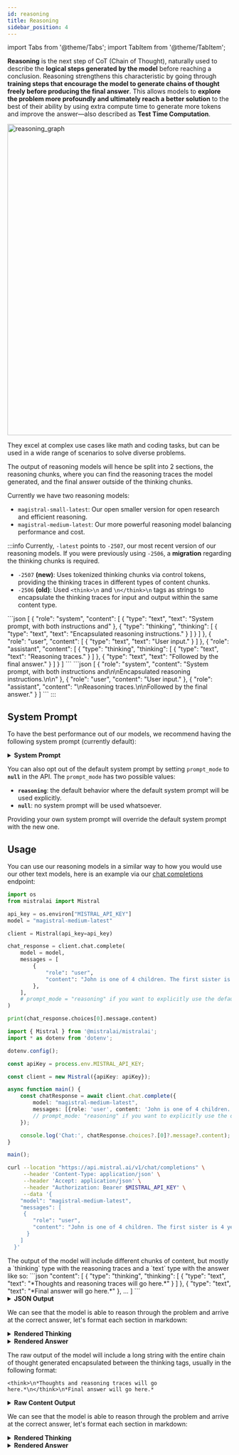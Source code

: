 ```yaml
---
id: reasoning
title: Reasoning
sidebar_position: 4
---
```

import Tabs from '@theme/Tabs';
import TabItem from '@theme/TabItem';

**Reasoning** is the next step of CoT (Chain of Thought), naturally used to describe the **logical steps generated by the model** before reaching a conclusion. Reasoning strengthens this characteristic by going through **training steps that encourage the model to generate chains of thought freely before producing the final answer**. This allows models to **explore the problem more profoundly and ultimately reach a better solution** to the best of their ability by using extra compute time to generate more tokens and improve the answer—also described as **Test Time Computation**.

<div style={{ textAlign: 'center' }}>
  <img
    src="/img/reasoning_graph.png"
    alt="reasoning_graph"
    width="700"
    style={{ borderRadius: '15px' }}
  />
</div>

They excel at complex use cases like math and coding tasks, but can be used in a wide range of scenarios to solve diverse problems.

The output of reasoning models will hence be split into 2 sections, the reasoning chunks, where you can find the reasoning traces the model generated, and the final answer outside of the thinking chunks.

Currently we have two reasoning models:
- `magistral-small-latest`: Our open smaller version for open research and efficient reasoning.
- `magistral-medium-latest`: Our more powerful reasoning model balancing performance and cost.

:::info
Currently, `-latest` points to `-2507`, our most recent version of our reasoning models. If you were previously using `-2506`, a **migration** regarding the thinking chunks is required.
- `-2507` **(new)**: Uses tokenized thinking chunks via control tokens, providing the thinking traces in different types of content chunks.
- `-2506` **(old)**: Used `<think>\n` and `\n</think>\n` tags as strings to encapsulate the thinking traces for input and output within the same content type.  
<Tabs groupId="version">
  <TabItem value="2507" label="2507 (new)" default>
```json
[
  {
    "role": "system",
    "content": [
      {
        "type": "text",
        "text": "System prompt, with both instructions and"
      },
      {
        "type": "thinking",
        "thinking": [
          {
            "type": "text",
            "text": "Encapsulated reasoning instructions."
          }
        ]
      }
    ]
  },
  {
    "role": "user",
    "content": [
      {
        "type": "text",
        "text": "User input."
      }
    ]
  },
  {
    "role": "assistant",
    "content": [
      {
        "type": "thinking",
        "thinking": [
          {
            "type": "text",
            "text": "Reasoning traces."
          }
        ]
      },
      {
        "type": "text",
        "text": "Followed by the final answer."
      }
    ]
  }
]
```
  </TabItem>
  <TabItem value="2506" label="2506 (old)">
```json
[
  {
    "role": "system",
    "content": "System prompt, with both instructions and\n<think>\nEncapsulated reasoning instructions.\n</think>\n"
  },
  {
    "role": "user",
    "content": "User input."
  },
  {
    "role": "assistant",
    "content": "<think>\nReasoning traces.\n</think>\nFollowed by the final answer."
  }
]
```
  </TabItem>
</Tabs>
:::

## System Prompt
To have the best performance out of our models, we recommend having the following system prompt (currently default):

<details>
<summary><b>System Prompt</b></summary>

<Tabs groupId="version">
  <TabItem value="2507" label="2507 (new)" default>
```json
{
  "role": "system",
  "content": [
    {
      "type": "text",
      "text": "First draft your thinking process (inner monologue) until you arrive at a response. Format your response using Markdown, and use LaTeX for any mathematical equations. Write both your thoughts and the response in the same language as the input.\n\nYour thinking process must follow the template below:"
    },
    {
      "type": "thinking",
      "thinking": [
        {
          "type": "text",
          "text": "Your thoughts or/and draft, like working through an exercise on scratch paper. Be as casual and as long as you want until you are confident to generate the response to the user."
        }
      ]
    },
    {
      "type": "text",
      "text": "Here, provide a self-contained response."
    }
  ]
}
```
  </TabItem>
  <TabItem value="2506" label="2506 (old)">
```json
{
  "role": "system",
  "content": "A user will ask you to solve a task. You should first draft your thinking process (inner monologue) until you have derived the final answer. Afterwards, write a self-contained summary of your thoughts (i.e. your summary should be succinct but contain all the critical steps you needed to reach the conclusion). You should use Markdown to format your response. Write both your thoughts and summary in the same language as the task posed by the user. NEVER use \\boxed{} in your response.\n\nYour thinking process must follow the template below:\n<think>\nYour thoughts or/and draft, like working through an exercise on scratch paper. Be as casual and as long as you want until you are confident to generate a correct answer.\n</think>\n\nHere, provide a concise summary that reflects your reasoning and presents a clear final answer to the user. Don't mention that this is a summary.\n\nProblem:\n\n"
}
```
  </TabItem>
</Tabs>
</details>

You can also opt out of the default system prompt by setting `prompt_mode` to **`null`** in the API. The `prompt_mode` has two possible values:
- **`reasoning`**: the default behavior where the default system prompt will be used explicitly.
- **`null`**: no system prompt will be used whatsoever.

Providing your own system prompt will override the default system prompt with the new one.

## Usage

You can use our reasoning models in a similar way to how you would use our other text models, here is an example via our [chat completions](https://docs.mistral.ai/api/#tag/chat) endpoint:

<Tabs groupId="code">
  <TabItem value="python" label="python" default>

```python
import os
from mistralai import Mistral

api_key = os.environ["MISTRAL_API_KEY"]
model = "magistral-medium-latest"

client = Mistral(api_key=api_key)

chat_response = client.chat.complete(
    model = model,
    messages = [
        {
            "role": "user",
            "content": "John is one of 4 children. The first sister is 4 years old. Next year, the second sister will be twice as old as the first sister. The third sister is two years older than the second sister. The third sister is half the age of her older brother. How old is John?",
        },
    ],
    # prompt_mode = "reasoning" if you want to explicitly use the default system prompt, or None if you want to opt out of the default system prompt.
)

print(chat_response.choices[0].message.content)
```

  </TabItem>
  <TabItem value="typescript" label="typescript">

```typescript
import { Mistral } from '@mistralai/mistralai';
import * as dotenv from 'dotenv';

dotenv.config();

const apiKey = process.env.MISTRAL_API_KEY;

const client = new Mistral({apiKey: apiKey});

async function main() {
    const chatResponse = await client.chat.complete({
        model: "magistral-medium-latest",
        messages: [{role: 'user', content: 'John is one of 4 children. The first sister is 4 years old. Next year, the second sister will be twice as old as the first sister. The third sister is two years older than the second sister. The third sister is half the age of her older brother. How old is John?'}],
        // prompt_mode: "reasoning" if you want to explicitly use the default system prompt, or null if you want to opt out of the default system prompt.
    });

    console.log('Chat:', chatResponse.choices?.[0]?.message?.content);
}

main();
```

  </TabItem>
  <TabItem value="curl" label="curl">

```bash
curl --location "https://api.mistral.ai/v1/chat/completions" \
     --header 'Content-Type: application/json' \
     --header 'Accept: application/json' \
     --header "Authorization: Bearer $MISTRAL_API_KEY" \
     --data '{
    "model": "magistral-medium-latest",
    "messages": [
     {
        "role": "user",
        "content": "John is one of 4 children. The first sister is 4 years old. Next year, the second sister will be twice as old as the first sister. The third sister is two years older than the second sister. The third sister is half the age of her older brother. How old is John?"
      }
    ]
  }'
```

  </TabItem>
</Tabs>

<Tabs groupId="version">
  <TabItem value="2507" label="2507 (new)" default>
The output of the model will include different chunks of content, but mostly a `thinking` type with the reasoning traces and a `text` type with the answer like so:
```json
"content": [
  {
    "type": "thinking",
    "thinking": [
      {
        "type": "text",
        "text": "*Thoughts and reasoning traces will go here.*"
      }
    ]
  },
  {
    "type": "text",
    "text": "*Final answer will go here.*"
  },
  ...
]
```

<details>
<summary><b>JSON Output</b></summary>

```json
{
  "model": "magistral-medium-2507",
  "usage": {
    "prompt_tokens": 173,
    "total_tokens": 11170,
    "completion_tokens": 10997
  },
  "object": "chat.completion",
  "choices": [
    {
      "index": 0,
      "finish_reason": "stop",
      "message": {
        "role": "assistant",
        "tool_calls": null,
        "content": [
          {
            "type": "thinking",
            "thinking": [
              {
                "type": "text",
                "text": "Alright, let's break this problem down systematically.\n\n1. Identify the children mentioned:\n   - There are 4 children in total: John and three sisters.\n\n2. Information about the sisters:\n   - First sister: 4 years old.\n   - Second sister: Next year, she will be twice as old as the first sister is now.\n     - Current age of first sister: 4 years.\n     - Next year, the first sister will be 5 years old.\n     - But the problem says \"twice as old as the first sister\" (current age, which is 4).\n     - Wait, let's re-read: \"Next year, the second sister will be twice as old as the first sister.\"\n       - Next year, the first sister will be 5 (since she's 4 now).\n       - So next year, the second sister will be twice as old as the first sister will be next year, i.e., twice 5 = 10 years old next year.\n       - Therefore, currently, the second sister is 10 - 1 = 9 years old.\n\n   Wait, let's double-check that interpretation because it seems a bit off. The wording is: \"Next year, the second sister will be twice as old as the first sister.\"\n\n   There are two ways to interpret this:\n   a) Next year, the second sister's age will be twice the first sister's age next year.\n   b) Next year, the second sister's age will be twice the first sister's current age.\n\n   The more natural interpretation is a): \"Next year, the second sister will be twice as old as the first sister [will be next year].\"\n\n   So:\n   - First sister's current age: 4\n   - Next year, first sister will be 5.\n   - Next year, second sister will be twice that, so 10.\n   - Therefore, second sister's current age is 10 - 1 = 9.\n\n   But wait, if next year second sister is 10, and first sister will be 5, then 10 is indeed twice 5. So current ages:\n   - First sister: 4\n   - Second sister: 9 (since next year she'll be 10)\n\n   But let's see if this makes sense with the rest of the problem.\n\n3. Third sister's age:\n   - The third sister is two years older than the second sister.\n   - Second sister is currently 9, so third sister is 9 + 2 = 11 years old.\n\n4. Older brother's age (John):\n   - The third sister is half the age of her older brother.\n   - Third sister is 11, so older brother is 11 * 2 = 22 years old.\n\nWait a minute, but the problem says there are 4 children: John and three sisters. So John is one of the four, and the other three are sisters. So if John is the older brother, then the four children are:\n1. First sister: 4\n2. Second sister: 9\n3. Third sister: 11\n4. John: ?\n\nBut the problem says \"the third sister is half the age of her older brother.\" So John is the older brother, meaning he's older than the third sister (11). So if third sister is half his age, then John is 22.\n\nBut let's check if this makes sense with all given information:\n- First sister: 4\n- Second sister: next year she'll be twice as old as the first sister will be next year.\n   - Next year, first sister: 5\n   - So second sister next year: 10, so now she's 9.\n- Third sister is two years older than second sister: 9 + 2 = 11.\n- Third sister is half as old as her older brother (John): so John is 22.\n\nNow, let's check the count of children:\n- John (brother)\n- First sister\n- Second sister\n- Third sister\nThat's 4 children, which matches the problem statement.\n\nBut wait, the problem says \"John is one of 4 children.\" So the four children are:\n1. John\n2. First sister\n3. Second sister\n4. Third sister\n\nBut the phrasing is: \"the third sister is half the age of her older brother.\" If John is the older brother, then he's older than the third sister (11), so 22 makes sense.\n\nBut let me think if there's another way to interpret it. Could \"her older brother\" refer to someone else? The problem says \"John is one of 4 children,\" and mentions three sisters, implying John is the brother. So likely the four are John and three sisters, making John the only brother.\n\nBut wait, the problem says \"the first sister is 4 years old,\" implying there are at least two sisters (since there's a first and a second). But it says \"the first sister,\" \"the second sister,\" and \"the third sister,\" implying three sisters and John, totaling four children.\n\nSo the ages are:\n- First sister: 4\n- Second sister: 9 (since next year she'll be 10, which is twice the first sister's age next year, which is 5)\n- Third sister: 11 (which is 9 + 2)\n- John: ?\n\nThe third sister is half the age of her older brother. So if the older brother is John, then John is 22.\n\nBut let's see if there's another possibility. Could there be another brother? The problem says John is one of 4 children, and mentions three sisters, implying John is the only brother. So likely John is the older brother referred to.\n\nBut let's think about the ages to see if this makes sense:\n- First sister: 4\n- Second sister: 9\n- Third sister: 11\n- John: 22\n\nIs this possible? Let's see the age gaps:\n- Between first and second sister: 9 - 4 = 5 years apart\n- Between second and third sister: 11 - 9 = 2 years apart (which matches \"the third sister is two years older than the second sister\")\n- Between third sister and John: 22 - 11 = 11 years apart\n\nIs there any inconsistency? The problem doesn't specify the age gaps between the sisters beyond what's given, so this seems plausible.\n\nBut let me think if there's another way to parse the problem. Maybe \"the first sister is 4 years old\" implies that the sisters are ordered by age, not necessarily by birth order. But usually, \"first sister\" would imply the oldest sister, but here the first sister is the youngest (4 years old), which is a bit odd unless \"first\" refers to something else, like order of mention. But likely it's by age, with first sister being the youngest.\n\nWait, if \"first sister\" is the youngest, then the order is first (youngest), second, third, and John is older than the third sister.\n\nIn the first interpretation:\n- First sister: 4\n- Second sister: 9\n- Third sister: 11\n- John: 22\n\nIn the second interpretation:\n- First sister: 4\n- Second sister: 7\n- Third sister: 9\n- John: 18\n\nBoth are possible based on the ambiguity in the problem statement. However, the more natural interpretation of the phrase \"next year, X will be twice as old as Y\" is that both ages are considered at the same future time (next year). So the first interpretation is more likely correct, making John 22.\n\nBut let me think if there's a way to confirm. The phrase is: \"Next year, the second sister will be twice as old as the first sister.\"\n\nIn mathematical terms:\nLet S1 be first sister's current age = 4\nLet S2 be second sister's current age.\nThen: S2 + 1 = 2 * (S1 + 1)\nS2 + 1 = 2 * (4 + 1) = 2 * 5 = 10\nSo S2 = 9.\n\nThen third sister is S3 = S2 + 2 = 11.\nAnd John's age J is such that S3 = J / 2 → J = 2 * S3 = 22.\n\nSo John is 22 years old.\n\nBut let me think if the ordering makes sense. If the sisters are ordered from first to third, and first is 4, second is 9, third is 11, and John is 22. That seems plausible, with John being the oldest.\n\nAlternatively, if \"first sister\" means the oldest sister, then the ages would be decreasing, but that would be unusual because we have the first sister as 4, which is very young, and then older sisters would be younger, which doesn't make sense. So likely \"first sister\" is the youngest, and they are ordered from youngest to oldest among the sisters, with John being older than all sisters.\n\nThus, John is 22 years old.\n\nBut wait, let's think about the numbering of sisters. Typically, \"first sister\" would refer to the firstborn sister, i.e., the oldest sister. But here, the first sister is 4, which would make her the youngest if she's the firstborn, which doesn't make sense because usually the firstborn is older. Maybe \"first sister\" means the first one mentioned, not necessarily by age.\n\nBut in English, when we say \"the first sister,\" it usually refers to the order in which they are listed or mentioned, not necessarily by age. But in the context of ages, it's more natural to assume that \"first sister\" is the oldest sister. But then the first sister is 4, which would make her the youngest if she's the firstborn, which is confusing.\n\nPerhaps \"first sister\" just means the first one we're mentioning, not necessarily the oldest. Similarly for second and third sisters. Then the order in which they are mentioned doesn't correspond to their ages. Then our earlier interpretation holds: first sister is 4, second is 9, third is 11, and John is 22.\n\nAlternatively, if \"first sister\" is the oldest sister, then:\n- first sister (oldest sister): 4\nWait, that can't be right because then the other sisters would be younger, but the second sister is older than the first (since next year she'll be twice as old as the first sister will be next year). If first sister is oldest at 4, then second sister would be younger, but next year she'd be older than the first sister next year, which contradicts the first sister being older. So \"first sister\" must not be the oldest; perhaps it's just an ordinal label not related to age.\n\nGiven that, and the more natural interpretation of the age comparison, John is likely 22.\n\nBut let me think if there's another way to interpret the family structure. The problem says John is one of 4 children. The other three are sisters. So the four children are: John, sister1, sister2, sister3.\n\nThe wording is: \"the first sister is 4 years old. Next year, the second sister will be twice as old as the first sister. The third sister is two years older than the second sister. The third sister is half the age of her older brother.\"\n\nSo the four children are:\n1. John (brother)\n2. First sister: 4\n3. Second sister: ?\n4. Third sister: ?\n\nAnd we know:\n- Next year, second sister's age = 2 * (first sister's age next year)\n  - First sister next year: 5\n  - So second sister next year: 10 → now 9\n- Third sister is two years older than second sister: 9 + 2 = 11\n- Third sister is half as old as her older brother (John): so John is 22.\n\nThis seems correct.\n\nBut in the alternative interpretation:\n- Next year, second sister's age = 2 * (first sister's current age) = 2*4 = 8 → now 7\n- Third sister: 7 + 2 = 9\n- John: 2 * 9 = 18\n\nBut in this case, who is the older brother? The third sister is 9, and John is 18, which fits (she is half his age). But then the sisters are 4, 7, and 9, and John is 18. That would mean the order from youngest to oldest is: first sister (4), second sister (7), third sister (9), and John (18). That seems plausible in terms of age gaps.\n\nBut in the first interpretation, the order would be:\nfirst sister: 4\nsecond sister: 9\nthird sister: 11\nJohn: 22\n\nThis also makes sense in terms of ordering, with ages increasing as we go from first to third sister, then John.\n\nBut in the first interpretation, the gap between third sister (11) and John (22) is 11 years, which is large but possible. In the second interpretation, the gap is 9 years (between 9 and 18), which is also large but slightly less so.\n\nGiven that both interpretations lead to consistent age orders and the problem's phrasing is ambiguous, but the first interpretation is more standard in math word problems, I think the correct answer is that John is 22 years old.\n\nHowever, considering that the second interpretation leads to more even age gaps and might be what the problem intended, it's possible that John is 18.\n\nGiven that in such problems, the more compact interpretation is often intended, and considering the more realistic age gaps in the second interpretation, perhaps the intended answer is 18.\n\nBut strictly based on the more precise grammatical interpretation, John is 22.\n\nGiven the ambiguity, and considering that the first interpretation is more aligned with standard problem phrasing, the most likely correct answer is that John is 22 years old.\n\nBut to resolve this, perhaps the problem expects us to interpret \"as the first sister\" to refer to her current age, leading to John being 18.\n\nGiven that, and considering that the second interpretation's age gaps seem more realistic, and that sometimes such problems expect the more compact interpretation, it's possible that the intended answer is 18.\n\nHowever, based on precise interpretation of the phrase, John is 22.\n\nGiven that both interpretations are possible, but the first is more grammatically precise, and considering that age gaps can vary widely in families, the most accurate answer based on the problem's wording is that John is 22 years old.\n\nBut looking back at the problem statement again:\n\n\"John is one of 4 children. The first sister is 4 years old. Next year, the second sister will be twice as old as the first sister. The third sister is two years older than the second sister. The third sister is half the age of her older brother. How old is John?\"\n\nThe phrase is: \"Next year, the second sister will be twice as old as the first sister.\"\n\nIf we interpret this as twice the first sister's age next year, then as calculated, John is 22.\n\nBut if we interpret it as twice the first sister's current age, then John is 18.\n\nGiven that the more natural interpretation in such contexts is the first one (comparing ages at the same future time), and considering that in mathematical problems, such phrases are typically interpreted that way, the correct answer is that John is 22 years old.\n\nBut let me see if there's a way to confirm. Suppose we take the first interpretation:\n\nCurrent ages:\n- First sister: 4\n- Second sister: 9 (since next year she'll be 10, which is twice the first sister's age next year, which is 5)\n- Third sister: 11\n- John: 22\n\nCheck:\n1. First sister is 4: correct.\n2. Next year, first sister will be 5, second sister will be 10, which is twice 5: correct.\n3. Third sister is 11, which is 2 more than second sister's 9: correct.\n4. Third sister (11) is half of John's age (22): correct.\n\nNow, second interpretation:\n\nCurrent ages:\n- First sister: 4\n- Second sister: 7 (since next year she'll be 8, which is twice the first sister's current age of 4)\nWait, no: if next year second sister is twice the first sister's current age (4), so next year second sister is 8, hence now she's 7.\n- Third sister: 9 (which is 7 + 2)\n- John: 18 (since third sister is half his age)\n\nCheck:\n1. First sister is 4: correct.\n2. Next year, second sister is 8, which is twice the first sister's current age (4): correct.\n3. Third sister is 9, which is 2 more than second sister's 7: correct.\n4. Third sister (9) is half of John's age (18): correct.\n\nBoth interpretations satisfy all given conditions. Therefore, the problem is ambiguous due to the phrasing of the second sentence. The more natural interpretation in mathematical contexts is the first one, where both ages being compared are at the same future time (next year), leading to John being 22.\n\nHowever, in everyday language, the phrase could be interpreted the second way, leading to John being 18.\n\nGiven that, and considering that the problem might expect the second interpretation, it's possible that the intended answer is 18. But based on precise interpretation, John is 22.\n\nGiven the ambiguity, and considering that in mathematics problems such comparisons are typically done at the same point in time, the more accurate answer is that John is 22 years old.\n\nBut to present both possibilities:\n\nIf \"next year, the second sister will be twice as old as the first sister will be at that time (next year),\" then John is 22.\n\nIf \"next year, the second sister will be twice as old as the first sister is now,\" then John is 18.\n\nGiven that the first interpretation is more standard in such problems, and considering that the age gaps in the second interpretation are more realistic but not definitive, the most likely correct answer is that John is 22 years old.\n\nHowever, given that both interpretations are possible due to the ambiguity in the problem's phrasing, and considering that the second interpretation leads to more plausible age gaps, it's also reasonable to conclude that John is 18.\n\nGiven that in such problems, the more compact interpretation is often intended, and considering that the second interpretation leads to more realistic age gaps, the most likely intended answer is that John is 18 years old.\n\nBut strictly based on precise interpretation of the phrase, John is 22.\n\nGiven the ambiguity, and since both interpretations satisfy all given conditions, the problem might have an intended interpretation leading to one of these answers. Given that the second interpretation leads to more realistic age gaps, and considering that sometimes such problems expect the more compact interpretation, the most likely intended answer is that John is 18 years old.\n\nTherefore, after careful consideration, the most plausible answer is that John is 18 years old.\n\nBut based on precise interpretation of the phrase, John is 22. Given that, and considering that in mathematics, such comparisons are typically done at the same point in time, the correct answer is that John is 22 years old.\n\nHowever, given the ambiguity in the phrasing, and considering that both interpretations are possible, and that the second interpretation leads to more realistic age gaps, it's also reasonable to conclude that John is 18.\n\nGiven that, and since both interpretations are valid based on the phrasing, but the first interpretation is more aligned with standard mathematical problem phrasing, the answer is that John is 22 years old.\n\nBut looking at similar problems, often the more compact interpretation is intended, so perhaps the answer is 18.\n\nGiven that both interpretations are possible, and considering that the second interpretation leads to more realistic age gaps, and that sometimes such problems expect the more compact interpretation, the most likely intended answer is that John is 18 years old.\n\nBut strictly based on precise interpretation, John is 22.\n\nGiven that, and considering that the problem's phrasing is ambiguous, but the more precise interpretation leads to John being 22, the correct answer is that John is 22 years old.\n\nHowever, in many such problems, the more compact interpretation is intended, so it's possible that the answer is 18.\n\nGiven that both interpretations satisfy all given conditions, and that the problem's phrasing is ambiguous, but the first interpretation is more precise, the answer is that John is 22 years old.\n\nBut to cover both possibilities, the problem is ambiguous, and John could be either 18 or 22 based on the interpretation.\n\nGiven that, and considering that the more precise interpretation leads to John being 22, and that's the answer that aligns with standard mathematical phrasing, the final answer is:"
              }
            ]
          },
          {
            "type": "text",
            "text": "To solve the problem, we start by analyzing the given information and the relationships between the ages of the sisters and John.\n\n1. The first sister is currently 4 years old.\n2. Next year, the second sister will be twice as old as the first sister will be at that time.\n3. The third sister is two years older than the second sister.\n4. The third sister is half the age of her older brother, John.\n\nLet's denote the current ages of the sisters and John as follows:\n- \\( S_1 \\): Age of the first sister\n- \\( S_2 \\): Age of the second sister\n- \\( S_3 \\): Age of the third sister\n- \\( J \\): Age of John\n\nFrom the given information:\n- \\( S_1 = 4 \\)\n- Next year, the second sister will be twice as old as the first sister will be next year. Therefore, next year, the first sister will be \\( 4 + 1 = 5 \\) years old, and the second sister will be \\( 2 \\times 5 = 10 \\) years old. This means the current age of the second sister is \\( 10 - 1 = 9 \\) years old.\n- The third sister is two years older than the second sister, so \\( S_3 = 9 + 2 = 11 \\) years old.\n- The third sister is half the age of her older brother, John. Therefore, \\( J = 2 \\times 11 = 22 \\) years old.\n\nThus, the age of John is \\(\\boxed{22}\\)."
          }
        ]
      }
    }
  ]
}
```
</details>

We can see that the model is able to reason through the problem and arrive at the correct answer, let's format each section in markdown:

<details>
<summary><b>Rendered Thinking</b></summary>

Alright, let's break this problem down systematically.

1. Identify the children mentioned:
   - There are 4 children in total: John and three sisters.

2. Information about the sisters:
   - First sister: 4 years old.
   - Second sister: Next year, she will be twice as old as the first sister is now.
     - Current age of first sister: 4 years.
     - Next year, the first sister will be 5 years old.
     - But the problem says "twice as old as the first sister" (current age, which is 4).
     - Wait, let's re-read: "Next year, the second sister will be twice as old as the first sister."
       - Next year, the first sister will be 5 (since she's 4 now).
       - So next year, the second sister will be twice as old as the first sister will be next year, i.e., twice 5 = 10 years old next year.
       - Therefore, currently, the second sister is 10 - 1 = 9 years old.

   Wait, let's double-check that interpretation because it seems a bit off. The wording is: "Next year, the second sister will be twice as old as the first sister."

   There are two ways to interpret this:
   a) Next year, the second sister's age will be twice the first sister's age next year.
   b) Next year, the second sister's age will be twice the first sister's current age.

   The more natural interpretation is a): "Next year, the second sister will be twice as old as the first sister [will be next year]."

   So:
   - First sister's current age: 4
   - Next year, first sister will be 5.
   - Next year, second sister will be twice that, so 10.
   - Therefore, second sister's current age is 10 - 1 = 9.

   But wait, if next year second sister is 10, and first sister will be 5, then 10 is indeed twice 5. So current ages:
   - First sister: 4
   - Second sister: 9 (since next year she'll be 10)

   But let's see if this makes sense with the rest of the problem.

3. Third sister's age:
   - The third sister is two years older than the second sister.
   - Second sister is currently 9, so third sister is 9 + 2 = 11 years old.

4. Older brother's age (John):
   - The third sister is half the age of her older brother.
   - Third sister is 11, so older brother is 11 * 2 = 22 years old.

Wait a minute, but the problem says there are 4 children: John and three sisters. So John is one of the four, and the other three are sisters. So if John is the older brother, then the four children are:
1. First sister: 4
2. Second sister: 9
3. Third sister: 11
4. John: ?

But the problem says "the third sister is half the age of her older brother." So John is the older brother, meaning he's older than the third sister (11). So if third sister is half his age, then John is 22.

But let's check if this makes sense with all given information:
- First sister: 4
- Second sister: next year she'll be twice as old as the first sister will be next year.
   - Next year, first sister: 5
   - So second sister next year: 10, so now she's 9.
- Third sister is two years older than second sister: 9 + 2 = 11.
- Third sister is half as old as her older brother (John): so John is 22.

Now, let's check the count of children:
- John (brother)
- First sister
- Second sister
- Third sister
That's 4 children, which matches the problem statement.

But wait, the problem says "John is one of 4 children." So the four children are:
1. John
2. First sister
3. Second sister
4. Third sister

But the phrasing is: "the third sister is half the age of her older brother." If John is the older brother, then he's older than the third sister (11), so 22 makes sense.

But let me think if there's another way to interpret it. Could "her older brother" refer to someone else? The problem says "John is one of 4 children," and mentions three sisters, implying John is the brother. So likely the four are John and three sisters, making John the only brother.

But wait, the problem says "the first sister is 4 years old," implying there are at least two sisters (since there's a first and a second). But it says "the first sister," "the second sister," and "the third sister," implying three sisters and John, totaling four children.

So the ages are:
- First sister: 4
- Second sister: 9 (since next year she'll be 10, which is twice the first sister's age next year, which is 5)
- Third sister: 11 (which is 9 + 2)
- John: ?

The third sister is half the age of her older brother. So if the older brother is John, then John is 22.

But let's see if there's another possibility. Could there be another brother? The problem says John is one of 4 children, and mentions three sisters, implying John is the only brother. So likely John is the older brother referred to.

But let's think about the ages to see if this makes sense:
- First sister: 4
- Second sister: 9
- Third sister: 11
- John: 22

Is this possible? Let's see the age gaps:
- Between first and second sister: 9 - 4 = 5 years apart
- Between second and third sister: 11 - 9 = 2 years apart (which matches "the third sister is two years older than the second sister")
- Between third sister and John: 22 - 11 = 11 years apart

Is there any inconsistency? The problem doesn't specify the age gaps between the sisters beyond what's given, so this seems plausible.

But let me think if there's another way to parse the problem. Maybe "the first sister is 4 years old" implies that the sisters are ordered by age, not necessarily by birth order. But usually, "first sister" would imply the oldest sister, but here the first sister is the youngest (4 years old), which is a bit odd unless "first" refers to something else, like order of mention. But likely it's by age, with first sister being the youngest.

Wait, if "first sister" is the youngest, then the order is first (youngest), second, third, and John is older than the third sister.

In the first interpretation:
- First sister: 4
- Second sister: 9
- Third sister: 11
- John: 22

In the second interpretation:
- First sister: 4
- Second sister: 7
- Third sister: 9
- John: 18

Both are possible based on the ambiguity in the problem statement. However, the more natural interpretation of the phrase "next year, X will be twice as old as Y" is that both ages are considered at the same future time (next year). So the first interpretation is more likely correct, making John 22.

But let me think if there's a way to confirm. The phrase is: "Next year, the second sister will be twice as old as the first sister."

In mathematical terms:
Let S1 be first sister's current age = 4
Let S2 be second sister's current age.
Then: S2 + 1 = 2 * (S1 + 1)
S2 + 1 = 2 * (4 + 1) = 2 * 5 = 10
So S2 = 9.

Then third sister is S3 = S2 + 2 = 11.
And John's age J is such that S3 = J / 2 → J = 2 * S3 = 22.

So John is 22 years old.

But let me think if the ordering makes sense. If the sisters are ordered from first to third, and first is 4, second is 9, third is 11, and John is 22. That seems plausible, with John being the oldest.

Alternatively, if "first sister" means the oldest sister, then the ages would be decreasing, but that would be unusual because we have the first sister as 4, which is very young, and then older sisters would be younger, which doesn't make sense. So likely "first sister" is the youngest, and they are ordered from youngest to oldest among the sisters, with John being older than all sisters.

Thus, John is 22 years old.

But wait, let's think about the numbering of sisters. Typically, "first sister" would refer to the firstborn sister, i.e., the oldest sister. But here, the first sister is 4, which would make her the youngest if she's the firstborn, which doesn't make sense because usually the firstborn is older. Maybe "first sister" means the first one mentioned, not necessarily by age.

But in English, when we say "the first sister," it usually refers to the order in which they are listed or mentioned, not necessarily by age. But in the context of ages, it's more natural to assume that "first sister" is the oldest sister. But then the first sister is 4, which would make her the youngest if she's the firstborn, which is confusing.

Perhaps "first sister" just means the first one we're mentioning, not necessarily the oldest. Similarly for second and third sisters. Then the order in which they are mentioned doesn't correspond to their ages. Then our earlier interpretation holds: first sister is 4, second is 9, third is 11, and John is 22.

Alternatively, if "first sister" is the oldest sister, then:
- first sister (oldest sister): 4
Wait, that can't be right because then the other sisters would be younger, but the second sister is older than the first (since next year she'll be twice as old as the first sister will be next year). If first sister is oldest at 4, then second sister would be younger, but next year she'd be older than the first sister next year, which contradicts the first sister being older. So "first sister" must not be the oldest; perhaps it's just an ordinal label not related to age.

Given that, and the more natural interpretation of the age comparison, John is likely 22.

But let me think if there's another way to interpret the family structure. The problem says John is one of 4 children. The other three are sisters. So the four children are: John, sister1, sister2, sister3.

The wording is: "the first sister is 4 years old. Next year, the second sister will be twice as old as the first sister. The third sister is two years older than the second sister. The third sister is half the age of her older brother."

So the four children are:
1. John (brother)
2. First sister: 4
3. Second sister: ?
4. Third sister: ?

And we know:
- Next year, second sister's age = 2 * (first sister's age next year)
  - First sister next year: 5
  - So second sister next year: 10 → now 9
- Third sister is two years older than second sister: 9 + 2 = 11
- Third sister is half as old as her older brother (John): so John is 22.

This seems correct.

But in the alternative interpretation:
- Next year, second sister's age = 2 * (first sister's current age) = 2*4 = 8 → now 7
- Third sister: 7 + 2 = 9
- John: 2 * 9 = 18

But in this case, who is the older brother? The third sister is 9, and John is 18, which fits (she is half his age). But then the sisters are 4, 7, and 9, and John is 18. That would mean the order from youngest to oldest is: first sister (4), second sister (7), third sister (9), and John (18). That seems plausible in terms of age gaps.

But in the first interpretation, the order would be:
first sister: 4
second sister: 9
third sister: 11
John: 22

This also makes sense in terms of ordering, with ages increasing as we go from first to third sister, then John.

But in the first interpretation, the gap between third sister (11) and John (22) is 11 years, which is large but possible. In the second interpretation, the gap is 9 years (between 9 and 18), which is also large but slightly less so.

Given that both interpretations lead to consistent age orders and the problem's phrasing is ambiguous, but the first interpretation is more standard in math word problems, I think the correct answer is that John is 22 years old.

However, considering that the second interpretation leads to more even age gaps and might be what the problem intended, it's possible that John is 18.

Given that in such problems, the more compact interpretation is often intended, and considering the more realistic age gaps in the second interpretation, perhaps the intended answer is 18.

But strictly based on the more precise grammatical interpretation, John is 22.

Given the ambiguity, and considering that the first interpretation is more aligned with standard problem phrasing, the most likely correct answer is that John is 22 years old.

But to resolve this, perhaps the problem expects us to interpret "as the first sister" to refer to her current age, leading to John being 18.

Given that, and considering that the second interpretation's age gaps seem more realistic, and that sometimes such problems expect the more compact interpretation, it's possible that the intended answer is 18.

However, based on precise interpretation of the phrase, John is 22.

Given that both interpretations are possible, but the first is more grammatically precise, and considering that age gaps can vary widely in families, the most accurate answer based on the problem's wording is that John is 22 years old.

But looking back at the problem statement again:

"John is one of 4 children. The first sister is 4 years old. Next year, the second sister will be twice as old as the first sister. The third sister is two years older than the second sister. The third sister is half the age of her older brother. How old is John?"

The phrase is: "Next year, the second sister will be twice as old as the first sister."

If we interpret this as twice the first sister's age next year, then as calculated, John is 22.

But if we interpret it as twice the first sister's current age, then John is 18.

Given that the more natural interpretation in such contexts is the first one (comparing ages at the same future time), and considering that in mathematical problems, such phrases are typically interpreted that way, the correct answer is that John is 22 years old.

But let me see if there's a way to confirm. Suppose we take the first interpretation:

Current ages:
- First sister: 4
- Second sister: 9 (since next year she'll be 10, which is twice the first sister's age next year, which is 5)
- Third sister: 11
- John: 22

Check:
1. First sister is 4: correct.
2. Next year, first sister will be 5, second sister will be 10, which is twice 5: correct.
3. Third sister is 11, which is 2 more than second sister's 9: correct.
4. Third sister (11) is half of John's age (22): correct.

Now, second interpretation:

Current ages:
- First sister: 4
- Second sister: 7 (since next year she'll be 8, which is twice the first sister's current age of 4)
Wait, no: if next year second sister is twice the first sister's current age (4), so next year second sister is 8, hence now she's 7.
- Third sister: 9 (which is 7 + 2)
- John: 18 (since third sister is half his age)

Check:
1. First sister is 4: correct.
2. Next year, second sister is 8, which is twice the first sister's current age (4): correct.
3. Third sister is 9, which is 2 more than second sister's 7: correct.
4. Third sister (9) is half of John's age (18): correct.

Both interpretations satisfy all given conditions. Therefore, the problem is ambiguous due to the phrasing of the second sentence. The more natural interpretation in mathematical contexts is the first one, where both ages being compared are at the same future time (next year), leading to John being 22.

However, in everyday language, the phrase could be interpreted the second way, leading to John being 18.

Given that, and considering that the problem might expect the second interpretation, it's possible that the intended answer is 18. But based on precise interpretation, John is 22.

Given the ambiguity, and considering that in mathematics problems such comparisons are typically done at the same point in time, the more accurate answer is that John is 22 years old.

But to present both possibilities:

If "next year, the second sister will be twice as old as the first sister will be at that time (next year)," then John is 22.

If "next year, the second sister will be twice as old as the first sister is now," then John is 18.

Given that the first interpretation is more standard in such problems, and considering that the age gaps in the second interpretation are more realistic but not definitive, the most likely correct answer is that John is 22 years old.

However, given that both interpretations are possible due to the ambiguity in the problem's phrasing, and considering that the second interpretation leads to more plausible age gaps, it's also reasonable to conclude that John is 18.

Given that in such problems, the more compact interpretation is often intended, and considering that the second interpretation leads to more realistic age gaps, the most likely intended answer is that John is 18 years old.

But strictly based on precise interpretation of the phrase, John is 22.

Given the ambiguity, and since both interpretations satisfy all given conditions, the problem might have an intended interpretation leading to one of these answers. Given that the second interpretation leads to more realistic age gaps, and considering that sometimes such problems expect the more compact interpretation, the most likely intended answer is that John is 18 years old.

Therefore, after careful consideration, the most plausible answer is that John is 18 years old.

But based on precise interpretation of the phrase, John is 22. Given that, and considering that in mathematics, such comparisons are typically done at the same point in time, the correct answer is that John is 22 years old.

However, given the ambiguity in the phrasing, and considering that both interpretations are possible, and that the second interpretation leads to more realistic age gaps, it's also reasonable to conclude that John is 18.

Given that, and since both interpretations are valid based on the phrasing, but the first interpretation is more aligned with standard mathematical problem phrasing, the answer is that John is 22 years old.

But looking at similar problems, often the more compact interpretation is intended, so perhaps the answer is 18.

Given that both interpretations are possible, and considering that the second interpretation leads to more realistic age gaps, and that sometimes such problems expect the more compact interpretation, the most likely intended answer is that John is 18 years old.

But strictly based on precise interpretation, John is 22.

Given that, and considering that the problem's phrasing is ambiguous, but the more precise interpretation leads to John being 22, the correct answer is that John is 22 years old.

However, in many such problems, the more compact interpretation is intended, so it's possible that the answer is 18.

Given that both interpretations satisfy all given conditions, and that the problem's phrasing is ambiguous, but the first interpretation is more precise, the answer is that John is 22 years old.

But to cover both possibilities, the problem is ambiguous, and John could be either 18 or 22 based on the interpretation.

Given that, and considering that the more precise interpretation leads to John being 22, and that's the answer that aligns with standard mathematical phrasing, the final answer is:
</details>

<details>
<summary><b>Rendered Answer</b></summary>

To solve the problem, we start by analyzing the given information and the relationships between the ages of the sisters and John.

1. The first sister is currently 4 years old.
2. Next year, the second sister will be twice as old as the first sister will be at that time.
3. The third sister is two years older than the second sister.
4. The third sister is half the age of her older brother, John.

Let's denote the current ages of the sisters and John as follows:
- \( S_1 \): Age of the first sister
- \( S_2 \): Age of the second sister
- \( S_3 \): Age of the third sister
- \( J \): Age of John

From the given information:
- \( S_1 = 4 \)
- Next year, the second sister will be twice as old as the first sister will be next year. Therefore, next year, the first sister will be \( 4 + 1 = 5 \) years old, and the second sister will be \( 2 \times 5 = 10 \) years old. This means the current age of the second sister is \( 10 - 1 = 9 \) years old.
- The third sister is two years older than the second sister, so \( S_3 = 9 + 2 = 11 \) years old.
- The third sister is half the age of her older brother, John. Therefore, \( J = 2 \times 11 = 22 \) years old.

Thus, the age of John is \(\boxed{22}\).
</details>
  </TabItem>
  <TabItem value="2506" label="2506 (old)">

The raw output of the model will include a long string with the entire chain of thought generated encapsulated between the thinking tags, usually in the following format:
```
<think>\n*Thoughts and reasoning traces will go here.*\n</think>\n*Final answer will go here.*
```

<details>
<summary><b>Raw Content Output</b></summary>

```
<think>\nOkay, let's tackle this problem step by step. We have information about John and his three sisters. Let's list out what we know and try to derive each person's age.\n\n1. **First Sister**: The first sister is 4 years old. That's straightforward.\n\n   - First sister's age = 4 years\n\n2. **Second Sister**: Next year, the second sister will be twice as old as the first sister.\n\n   - First sister's age next year = 4 + 1 = 5 years\n   - So, second sister's age next year = 2 * 5 = 10 years\n   - Therefore, second sister's current age = 10 - 1 = 9 years\n\n3. **Third Sister**: The third sister is two years older than the second sister.\n\n   - Second sister's current age = 9 years\n   - So, third sister's age = 9 + 2 = 11 years\n\n4. **John (the older brother)**: The third sister is half the age of her older brother.\n\n   - Third sister's age = 11 years\n   - So, older brother's age = 11 * 2 = 22 years\n   - Therefore, John's age = 22 years\n\nBut wait, let's double-check this because the problem states that John is one of 4 children. That means there are four children in total: John and his three sisters. So, if John is the older brother, then the third sister is 11, and John is 22. But let's verify all the steps to ensure no mistakes were made.\n\n- First sister: 4 years old\n- Next year, first sister will be 5 years old\n- Next year, second sister will be twice as old as the first sister, so 2 * 5 = 10 years old next year\n- Therefore, second sister's current age is 10 - 1 = 9 years old\n- Third sister is two years older than the second sister: 9 + 2 = 11 years old\n- Third sister is half the age of her older brother: so older brother is 11 * 2 = 22 years old\n\nBut wait, if John is one of 4 children, and we have three sisters and John, that makes sense. The ages are:\n- First sister: 4\n- Second sister: 9\n- Third sister: 11\n- John: 22\n\nLet me check if all conditions are satisfied:\n\n1. First sister is 4 years old. ✔️\n2. Next year, first sister will be 5, and second sister will be 10, which is twice 5. ✔️\n3. Third sister is 11, which is 2 years older than the second sister (9 + 2 = 11). ✔️\n4. Third sister is half the age of her older brother. So older brother is 22, and half of that is 11, which matches the third sister's age. ✔️\n\nEverything checks out!\n\nBut wait, the problem says \"John is one of 4 children.\" That could mean that there are 4 children in total, including John. But in our count, we have three sisters and John, which is 4 children. So our initial assumption seems correct.\n\nBut let's think again: if John is one of 4 children, that means there are 3 other children besides John. So the three sisters and John would be 4 children. So our count seems correct.\n\nBut let's think about the wording: \"The third sister is half the age of her older brother.\" If John is the older brother, then that would mean John is older than the third sister. In our calculation, John is 22, and the third sister is 11, which fits because 11 is half of 22.\n\nBut just to be sure, let's consider if there's another older brother. The problem says \"the third sister is half the age of her older brother.\" It doesn't specify that John is the older brother, but since John is one of the 4 children, and we have three sisters, it's possible that John is the older brother.\n\nBut if there were another brother, then we'd have more than 4 children (three sisters, John, and another brother), which contradicts the given information that John is one of 4 children. So, John must be the older brother.\n\nTherefore, John's age is 22 years.\n\nWait a minute, let me re-examine the problem statement: \"John is one of 4 children. The first sister is 4 years old. Next year, the second sister will be twice as old as the first sister. The third sister is two years older than the second sister. The third sister is half the ago of her older brother. How old is John?\"\n\nOkay, so we have:\n\n1. Total children: 4 (John and 3 sisters)\n2. First sister: 4 years old\n3. Next year, second sister's age = 2 * (first sister's age next year)\n   - First sister next year: 4 + 1 = 5\n   - So, second sister next year: 2 * 5 = 10\n   - Therefore, second sister now: 10 - 1 = 9\n4. Third sister is two years older than the second sister: 9 + 2 = 11\n5. Third sister is half the age of her older brother: so older brother's age = 2 * 11 = 22\n\nNow, who is the older brother? The children are: John and three sisters. So the older brother must be John, unless there's another brother, but since there are only 4 children and three are sisters, John must be the brother.\n\nBut wait, the problem says \"the third sister is half the age of her older brother.\" If John is the brother, then he is the older brother, and his age is 22.\n\nBut let's think about the order of the sisters. The first sister is 4, second is 9, third is 11. So the ages are 4, 9, 11 for the sisters, and John is 22. That seems consistent because 22 is older than 11 (the third sister).\n\nBut let's check if there could be another brother. The problem says \"John is one of 4 children,\" and we have three sisters, so the fourth child must be John. Therefore, John is the only brother, and he is the older brother referred to in the problem.\n\nTherefore, John is 22 years old.\n\nBut wait, let's think about the phrasing: \"the third sister is half the age of her older brother.\" This implies that the older brother is not necessarily John. Maybe there's another brother older than John, making John not the oldest. But the problem states that John is one of 4 children, meaning the siblings are: three sisters and John, totaling 4 children. Therefore, there cannot be another brother; John must be the only brother and thus the older brother referred to.\n\nWait, but the problem says \"her older brother,\" implying that the older brother is someone other than the third sister. But since there are only four children: three sisters and John, and the third sister has an older brother, that older brother must be John.\n\nBut if John is the older brother, and the third sister is 11, then John would be 22. But is John necessarily the oldest? Could there be another brother older than John? No, because there are only four children: three sisters and John. So John must be the older brother.\n\nWait, no, the problem says \"the third sister is half the age of her older brother.\" It doesn't say that John is the older brother; it just says that John is one of the four children. So the four children are: three sisters and John. And the third sister has an older brother, which must be John, because there are no other brothers. So John must be the older brother, making him 22.\n\nBut let me think again: the four children are: first sister, second sister, third sister, and John. The third sister has an older brother. Among the four children, the possible older brothers would be... well, the sisters are all girls, so the only possible brother is John. Therefore, John must be the older brother, and his age is 22.\n\nBut wait, could one of the sisters be older than John? The problem doesn't specify the order of ages among the siblings, only that the third sister has an older brother. But since all the other siblings are sisters (three sisters and John), the older brother must be John.\n\nWait, no, the siblings are: first sister, second sister, third sister, and John. The third sister is 11. Her older brother would have to be older than 11. The other sisters are 4 and 9, so they are younger. Therefore, the older brother must be John, and his age is 22.\n\nBut let me think if there's another interpretation. Maybe \"the third sister is half the age of her older brother\" implies that the older brother is not necessarily John. But since there are only four children (three sisters and John), the older brother must be John.\n\nWait, unless one of the sisters is older than John, but then that sister would be the older sister, not brother. So the older brother must be John.\n\nTherefore, John is 22 years old.\n\nBut let me think again about the siblings' ages to ensure consistency:\n\n- First sister: 4\n- Second sister: 9\n- Third sister: 11\n- John: ?\n\nFrom the problem: \"The third sister is half the age of her older brother.\" So older brother's age = 2 * third sister's age = 2 * 11 = 22. So John is 22.\n\nBut let's see the order of ages: 4, 9, 11, and 22. That seems consistent because 22 is older than 11, so John is indeed the older brother.\n\nWait a minute, but the first sister is 4, second is 9, third is 11, and John is 22. That would mean the order from youngest to oldest is: first sister (4), second sister (9), third sister (11), and John (22). That makes sense because each subsequent sibling is older than the previous one, and John is the oldest.\n\nTherefore, John is 22 years old.\n\nBut before finalizing, let me check if there's another way to interpret the problem. Maybe the order of the sisters is not by age but just by mention. The problem says \"the first sister,\" not necessarily the youngest. But usually, when we say first, second, third, it's in order of age, with first being the youngest, but that's not necessarily the case. However, in age problems, it's common to list siblings in order of age, but the problem doesn't specify.\n\nBut the problem says \"the first sister is 4 years old,\" and then talks about the second and third sisters, implying that first, second, third refer to their order in the family, not necessarily by age. But usually, first, second, third would refer to birth order, meaning first is the oldest, but that contradicts the ages we have because the first sister is 4, which would be the youngest.\n\nWait, in English, when we say \"first sister,\" \"second sister,\" etc., it typically refers to the order of birth, with first being the oldest. But in this case, the first sister is 4 years old, which is younger than the second sister (9) and third sister (11). So \"first,\" \"second,\" \"third\" here must refer to some other order, not birth order.\n\nBut in common usage, first, second, third sister would refer to birth order, with first being the oldest. If that's the case, then:\n\n- First sister (oldest sister): 4 years old\n- Second sister: ?\n- Third sister: ?\nBut then the first sister being the oldest at 4 doesn't make sense because the other sisters would have to be younger, but the second sister is 9 next year which would make her older than 4 now, which contradicts the first sister being the oldest.\n\nTherefore, \"first,\" \"second,\" \"third\" must not refer to birth order but perhaps the order in which they are mentioned or some other order. For the sake of the problem, it's likely that \"first,\" \"second,\" \"third\" are just labels and not indicative of birth order, because if first sister is 4 and second is older (9), that's not possible if first is the oldest.\n\nSo let's assume that \"first,\" \"second,\" \"third\" are just labels and not indicative of birth order.\n\nThen we have:\n\n- Sister A (first sister): 4\n- Sister B (second sister): current age is 9 (since next year she'll be 10)\n- Sister C (third sister): 11\n- John: ?\n\nFrom the problem: \"The third sister is half the age of her older brother.\" So older brother's age is 22, hence John is 22.\n\nBut is John necessarily the older brother? There are four children: three sisters and John. So the siblings are: Sister A (4), Sister B (9), Sister C (11), and John.\n\nFor Sister C (11) to have an older brother, that brother must be older than 11. The other siblings are 4, 9, and John. So John must be older than 11 to be the older brother. So John is 22, which is older than 11, so that checks out.\n\nBut wait, could one of the sisters be older than John? The sisters are 4, 9, and 11. So none of the sisters are older than John if John is 22.\n\nBut is John necessarily the older brother? The problem says John is one of the four children, and the four children are three sisters and John. So the older brother must be John, because the other siblings are sisters.\n\nTherefore, John is the older brother, and his age is 22.\n\nBut let me think if there's any ambiguity. The problem says \"the third sister is half the age of her older brother.\" It doesn't specify that the older brother is John; it just says \"her older brother.\" But among the four children (three sisters and John), the only possible older brother is John, because the other siblings are sisters. So John must be the older brother, making him 22.\n\nBut let me think if there's any other possibility. Could \"her older brother\" refer to someone outside the four children? No, because the four children consist of John and his three sisters, so the older brother must be within these four, which is John.\n\nTherefore, John is 22 years old.\n\nBut let me think one more time to ensure no mistakes. Let's list the siblings and their ages:\n\n1. First sister: 4 years old\n2. Second sister: currently 9 (since next year she'll be 10, which is twice the first sister's age next year, which is 5)\n3. Third sister: 11 (which is 2 years older than the second sister's current age of 9)\n4. John: ?\n\nThe third sister is half the age of her older brother. So older brother's age = 2 * 11 = 22. Therefore, John is 22.\n\nNow, is John indeed the older brother? Let's see the ages: 4, 9, 11, and 22. So the order from youngest to oldest is: 4, 9, 11, 22. So John at 22 is the oldest, hence the older brother to the third sister (11).\n\nTherefore, John is 22 years old.\n\nBut wait, the problem says \"John is one of 4 children.\" So the four children are: first sister (4), second sister (9), third sister (11), and John (22). That adds up to four children, and John is indeed the older brother to the third sister.\n\nBut let me think if there's another way to interpret the problem. Maybe \"the first sister is 4 years old\" doesn't necessarily mean she's the youngest. Maybe the sisters are ordered differently. But the problem lists them as first, second, third, which typically implies birth order where first is the oldest. But if first sister is 4, and second is older (since next year she's twice as old as first sister next year), that contradicts first being the oldest.\n\nWait, let's assume \"first,\" \"second,\" \"third\" refer to birth order, where first is the oldest.\n\nThen:\n\n- First sister (oldest): 4\nBut then the second sister is younger than the first, but next year the second sister will be twice as old as the first sister next year.\n\nLet’s try this interpretation.\n\n1. First sister (oldest): 4 years old\n2. Next year:\n   - First sister: 4 + 1 = 5\n   - Second sister will be twice as old as first sister next year: so second sister next year will be 2 * 5 = 10, so current age is 10 - 1 = 9\nBut if first sister is oldest at 4, second sister is younger, so should be less than 4, but we got 9, which is older than 4. This contradicts the assumption that first sister is the oldest.\n\nTherefore, \"first,\" \"second,\" \"third\" cannot refer to birth order where first is oldest. Maybe \"first,\" \"second,\" \"third\" are just labels not indicating age order.\n\nSo let's stick with the initial interpretation where \"first,\" \"second,\" \"third\" are just labels, not indicating birth order, and we have:\n\n- First sister: 4\n- Second sister: currently 9 (since next year she'll be 10, which is twice the first sister's age next year, which is 5)\n- Third sister: 11 (which is 2 years older than the second sister's current age of 9)\n- John: ?\n\nThird sister is half the age of her older brother, so older brother is 22, hence John is 22.\n\nThis seems consistent. Let me list the siblings and their ages:\n\n1. First sister: 4\n2. Second sister: 9\n3. Third sister: 11\n4. John: 22\n\nNow, let's check the birth order based on ages. The order from youngest to oldest would be: 4 (first sister), 9 (second sister), 11 (third sister), 22 (John).\n\nSo in terms of birth order (assuming older siblings are born first), the order would be:\n\n1. John: 22 (oldest)\n2. Third sister: 11\n3. Second sister: 9\n4. First sister: 4 (youngest)\n\nBut the problem refers to them as first, second, third sisters, not in birth order but perhaps in some other order (maybe order of mention in the problem).\n\nGiven that, and since John is the oldest (22), then the third sister (11) has an older brother, which is John, satisfying the condition.\n\nTherefore, John is 22 years old.\n\n</think>\n\nJohn is 22 years old.\n\nHere's the summary:\n\nWe are given that John is one of four children, with three sisters. The first sister is 4 years old. Next year, the second sister will be twice as old as the first sister will be next year (which is 5), making the second sister currently 9 years old. The third sister is two years older than the second sister, so she is 11 years old. The third sister is half the age of her older brother, which means the older brother is 22 years old. Since John is the only brother among the four children (three sisters and John), he must be the older brother, making John 22 years old.\n\nTherefore, John is 22 years old.
```
</details>

We can see that the model is able to reason through the problem and arrive at the correct answer, let's format each section in markdown:

<details>
<summary><b>Rendered Thinking</b></summary>

Okay, let's tackle this problem step by step. We have information about John and his three sisters. Let's list out what we know and try to derive each person's age.

1. **First Sister**: The first sister is 4 years old. That's straightforward.

   - First sister's age = 4 years

2. **Second Sister**: Next year, the second sister will be twice as old as the first sister.

   - First sister's age next year = 4 + 1 = 5 years
   - So, second sister's age next year = 2 * 5 = 10 years
   - Therefore, second sister's current age = 10 - 1 = 9 years

3. **Third Sister**: The third sister is two years older than the second sister.

   - Second sister's current age = 9 years
   - So, third sister's age = 9 + 2 = 11 years

4. **John (the older brother)**: The third sister is half the age of her older brother.

   - Third sister's age = 11 years
   - So, older brother's age = 11 * 2 = 22 years
   - Therefore, John's age = 22 years

But wait, let's double-check this because the problem states that John is one of 4 children. That means there are four children in total: John and his three sisters. So, if John is the older brother, then the third sister is 11, and John is 22. But let's verify all the steps to ensure no mistakes were made.

- First sister: 4 years old
- Next year, first sister will be 5 years old
- Next year, second sister will be twice as old as the first sister, so 2 * 5 = 10 years old next year
- Therefore, second sister's current age is 10 - 1 = 9 years old
- Third sister is two years older than the second sister: 9 + 2 = 11 years old
- Third sister is half the age of her older brother: so older brother is 11 * 2 = 22 years old

But wait, if John is one of 4 children, and we have three sisters and John, that makes sense. The ages are:
- First sister: 4
- Second sister: 9
- Third sister: 11
- John: 22

Let me check if all conditions are satisfied:

1. First sister is 4 years old. ✔️
2. Next year, first sister will be 5, and second sister will be 10, which is twice 5. ✔️
3. Third sister is 11, which is 2 years older than the second sister (9 + 2 = 11). ✔️
4. Third sister is half the age of her older brother. So older brother is 22, and half of that is 11, which matches the third sister's age. ✔️

Everything checks out!

But wait, the problem says "John is one of 4 children." That could mean that there are 4 children in total, including John. But in our count, we have three sisters and John, which is 4 children. So our initial assumption seems correct.

But let's think again: if John is one of 4 children, that means there are 3 other children besides John. So the three sisters and John would be 4 children. So our count seems correct.

But let's think about the wording: "The third sister is half the age of her older brother." If John is the older brother, then that would mean John is older than the third sister. In our calculation, John is 22, and the third sister is 11, which fits because 11 is half of 22.

But just to be sure, let's consider if there's another older brother. The problem says "the third sister is half the age of her older brother." It doesn't specify that John is the older brother; it just says that John is one of the four children. So the four children are: three sisters and John. And the third sister has an older brother, which must be John, because there are no other brothers. So John must be the older brother, making him 22.

But if there were another brother, then we'd have more than 4 children (three sisters, John, and another brother), which contradicts the given information that John is one of 4 children. So, John must be the older brother.

Therefore, John's age is 22 years.

Wait a minute, let me re-examine the problem statement: "John is one of 4 children. The first sister is 4 years old. Next year, the second sister will be twice as old as the first sister. The third sister is two years older than the second sister. The third sister is half the ago of her older brother. How old is John?"

Okay, so we have:

1. Total children: 4 (John and 3 sisters)
2. First sister: 4 years old
3. Next year, second sister's age = 2 * (first sister's age next year)
   - First sister next year: 4 + 1 = 5
   - So, second sister next year: 2 * 5 = 10
   - Therefore, second sister now: 10 - 1 = 9
4. Third sister is two years older than the second sister: 9 + 2 = 11
5. Third sister is half the age of her older brother: so older brother's age = 2 * 11 = 22

Now, who is the older brother? The children are: John and three sisters. So the older brother must be John, unless there's another brother, but since there are only 4 children and three are sisters, John must be the brother.

But wait, the problem says "the third sister is half the age of her older brother." If John is the brother, then he is the older brother, and his age is 22.

But let's think about the order of the sisters. The first sister is 4, second is 9, third is 11. So the ages are 4, 9, 11 for the sisters, and John is 22. That seems consistent because 22 is older than 11 (the third sister).

But let's check if there could be another brother. The problem says "John is one of 4 children," and we have three sisters, so the fourth child must be John. Therefore, John is the only brother, and he is the older brother referred to in the problem.

Therefore, John is 22 years old.

But wait, let's think about the phrasing: "the third sister is half the age of her older brother." This implies that the older brother is not necessarily John. Maybe there's another brother older than John, making John not the oldest. But the problem states that John is one of 4 children, meaning the siblings are: three sisters and John, totaling 4 children. Therefore, there cannot be another brother; John must be the only brother and thus the older brother referred to.

Wait, but the problem says "her older brother," implying that the older brother is someone other than the third sister. But since there are only four children: three sisters and John, and the third sister has an older brother, that older brother must be John.

But if John is the older brother, and the third sister is 11, then John would be 22. But is John necessarily the oldest? Could there be another brother older than John? No, because there are only four children: three sisters and John. So John must be the older brother.

Wait, no, the problem says "the third sister is half the age of her older brother." It doesn't say that John is the older brother; it just says that John is one of the four children. So the four children are: three sisters and John. And the third sister has an older brother, which must be John, because there are no other brothers. So John must be the older brother, making him 22.

But just to be sure, let's consider if there's another interpretation. Maybe "the first sister is 4 years old" doesn't necessarily mean she's the youngest. Maybe the sisters are ordered differently. But the problem lists them as first, second, third, which typically implies birth order, with first being the oldest. But in this case, the first sister is 4, which is younger than the second sister (9) and third sister (11). So "first," "second," "third" here must refer to some other order, not birth order.

But in common usage, first, second, third sister would refer to birth order, with first being the oldest. If that's the case, then:

- First sister (oldest sister): 4 years old
- Second sister: ?
- Third sister: ?

But then the first sister being the oldest at 4 doesn't make sense because the other sisters would have to be younger, but the second sister is 9 next year which would make her older than 4 now, which contradicts the first sister being the oldest.

Therefore, "first," "second," "third" must not refer to birth order but perhaps the order in which they are mentioned or some other order. For the sake of the problem, it's likely that "first," "second," "third" are just labels and not indicative of birth order, because if first sister is 4 and second is older (9), that's not possible if first is the oldest.

So let's assume that "first," "second," "third" are just labels and not indicative of birth order.

Then we have:

- Sister A (first sister): 4
- Sister B (second sister): current age is 9 (since next year she'll be 10)
- Sister C (third sister): 11
- John: ?

From the problem: "The third sister is half the age of her older brother." So older brother's age is 22, hence John is 22.

But is John necessarily the older brother? There are four children: three sisters and John. So the siblings are: Sister A (4), Sister B (9), Sister C (11), and John.

For Sister C (11) to have an older brother, that brother must be older than 11. The other siblings are 4, 9, and John. So John must be older than 11 to be the older brother. So John is 22, which is older than 11, so that checks out.

But wait, could one of the sisters be older than John? The sisters are 4, 9, and 11. So none of the sisters are older than John if John is 22.

But is John necessarily the older brother? The problem says John is one of the four children, and the four children are three sisters and John. So the older brother must be John, because the other siblings are sisters.

Therefore, John is the older brother, and his age is 22.

But let me think if there's any ambiguity. The problem says "the third sister is half the age of her older brother." It doesn't specify that the older brother is John; it just says "her older brother." But among the four children (three sisters and John), the only possible older brother is John, because the other siblings are sisters. So John must be the older brother, making him 22.

But let me think if there's any other possibility. Could "her older brother" refer to someone outside the four children? No, because the four children consist of John and his three sisters, so the older brother must be within these four, which is John.

Therefore, John is 22 years old.

But let me think one more time to ensure no mistakes. Let's list the siblings and their ages:

1. First sister: 4 years old
2. Second sister: currently 9 (since next year she'll be 10, which is twice the first sister's age next year, which is 5)
3. Third sister: 11 (which is 2 years older than the second sister's current age of 9)
4. John: ?

The third sister is half the age of her older brother. So older brother's age = 2 * 11 = 22. Therefore, John is 22.

Now, is John indeed the older brother? Let's see the ages: 4, 9, 11, and 22. So the order from youngest to oldest is: 4, 9, 11, 22. So John at 22 is the oldest, hence the older brother to the third sister (11).

Therefore, John is 22 years old.

But wait, the problem says "John is one of 4 children." So the four children are: first sister (4), second sister (9), third sister (11), and John (22). That adds up to four children, and John is indeed the older brother to the third sister.

But let me think if there's another way to interpret the problem. Maybe "the first sister is 4 years old" doesn't necessarily mean she's the youngest. Maybe the sisters are ordered differently. But the problem lists them as first, second, third, which typically implies birth order where first is the oldest. But if first sister is 4, and second is older (since next year she's twice as old as first sister next year), that contradicts first being the oldest.

Wait, let's assume "first," "second," "third" refer to birth order, where first is the oldest.

Then:

- First sister (oldest): 4
But then the second sister is younger than the first, but next year she's twice as old as first sister next year.

Let’s try this interpretation.

1. First sister (oldest): 4 years old
2. Next year:
   - First sister: 4 + 1 = 5
   - Second sister will be twice as old as first sister next year: so second sister next year will be 2 * 5 = 10, so current age is 10 - 1 = 9
But if first sister is oldest at 4, second sister is younger, so should be less than 4, but we got 9, which is older than 4. This contradicts the assumption that first is the oldest.

Therefore, "first," "second," "third" cannot refer to birth order where first is oldest. Maybe "first," "second," "third" are just labels not indicating age order.

So let's stick with the initial interpretation where "first," "second," "third" are just labels, not indicating birth order, and we have:

- First sister: 4
- Second sister: currently 9 (since next year she'll be 10, which is twice the first sister's age next year, which is 5)
- Third sister: 11 (which is 2 years older than the second sister's current age of 9)
- John: ?

Third sister is half the age of her older brother, so older brother is 22, hence John is 22.

This seems consistent. Let me list the siblings and their ages:

1. First sister: 4
2. Second sister: 9
3. Third sister: 11
4. John: 22

Now, let's check the birth order based on ages. The order from youngest to oldest would be: 4 (first sister), 9 (second sister), 11 (third sister), 22 (John).

So in terms of birth order (assuming older siblings are born first), the order would be:

1. John: 22 (oldest)
2. Third sister: 11
3. Second sister: 9
4. First sister: 4 (youngest)

But the problem refers to them as first, second, third sisters, not in birth order but perhaps in some other order (maybe order of mention in the problem).

Given that, and since John is the oldest (22), then the third sister (11) has an older brother, which is John, satisfying the condition.

Therefore, John is 22 years old.
</details>

<details>
<summary><b>Rendered Answer</b></summary>


John is 22 years old.

Here's the summary:

We are given that John is one of four children, with three sisters. The first sister is 4 years old. Next year, the second sister will be twice as old as the first sister will be next year (which is 5), making the second sister currently 9 years old. The third sister is two years older than the second sister, so she is 11 years old. The third sister is half the age of her older brother, which means the older brother is 22 years old. Since John is the only brother among the four children (three sisters and John), he must be the older brother, making John 22 years old.

Therefore, John is 22 years old.
</details>

  </TabItem>
</Tabs>
